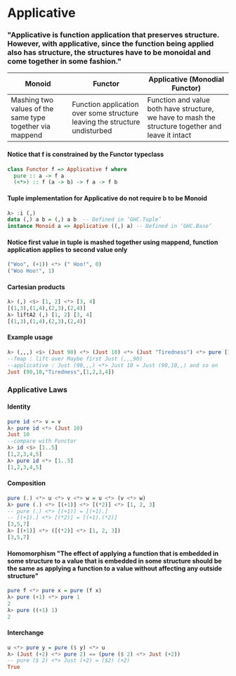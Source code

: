 # Applicative

### "Applicative is function application that preserves structure. However, with applicative, since the function being applied also has structure, the structures have to be monoidal and come together in some fashion."

| Monoid | Functor | Applicative (Monodial Functor) |
| --- | --- | --- |
| Mashing two values of the same type together via mappend | Function application over some structure leaving the structure undisturbed | Function and value both have structure, we have to mash the structure together and leave it intact |

#### Notice that f is constrained by the Functor typeclass
```haskell
class Functor f => Applicative f where
  pure :: a -> f a
  (<*>) :: f (a -> b) -> f a -> f b
```

#### Tuple implementation for Applicative do not require b to be Monoid
```haskell
λ> :i (,)
data (,) a b = (,) a b 	-- Defined in ‘GHC.Tuple’
instance Monoid a => Applicative ((,) a) -- Defined in ‘GHC.Base’
```

#### Notice first value in tuple is mashed together using mappend, function application applies to second value only
```haskell
("Woo", (+1)) <*> (" Hoo!", 0)
("Woo Hoo!", 1)
```

#### Cartesian products
```haskell
λ> (,) <$> [1, 2] <*> [3, 4]
[(1,3),(1,4),(2,3),(2,4)]
λ> liftA2 (,) [1, 2] [3, 4]
[(1,3),(1,4),(2,3),(2,4)]
```

#### Example usage
```haskell
λ> (,,,) <$> (Just 90) <*> (Just 10) <*> (Just "Tiredness") <*> pure [1,2,3,4]
--fmap : lift over Maybe first Just (,,,90)
--applicative : Just (90,,,) <*> Just 10 = Just (90,10,,) and so on
Just (90,10,"Tiredness",[1,2,3,4])
```

### Applicative Laws

#### Identity
```haskell
pure id <*> v = v
λ> pure id <*> (Just 10)
Just 10
--compare with Functor
λ> id <$> [1..5]
[1,2,3,4,5]
λ> pure id <*> [1..5]
[1,2,3,4,5]
```
#### Composition
```haskell
pure (.) <*> u <*> v <*> w = u <*> (v <*> w)
λ> pure (.) <*> [(+1)] <*> [(*2)] <*> [1, 2, 3]
-- pure (.) <*> [(+1)] = [(+1).]
-- [(+1).] <*> [(*2)] = [(+1).(*2)]
[3,5,7]
λ> [(+1)] <*> ([(*2)] <*> [1, 2, 3])
[3,5,7]
```
#### Homomorphism "The effect of applying a function that is embedded in some structure to a value that is embedded in some structure should be the same as applying a function to a value without affecting any outside structure"
```haskell
pure f <*> pure x = pure (f x)
λ> pure (+1) <*> pure 1
2
λ> pure ((+1) 1)
2
```
#### Interchange
```haskell
u <*> pure y = pure ($ y) <*> u
λ> (Just (+2) <*> pure 2) == (pure ($ 2) <*> Just (+2))
-- pure ($ 2) <*> Just (+2) = ($2) (+2)
True
```
